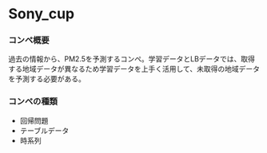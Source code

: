 # Sony_cup

### コンペ概要
過去の情報から、PM2.5を予測するコンペ。学習データとLBデータでは、取得する地域データが異なるため学習データを上手く活用して、未取得の地域データを予測する必要がある。

### コンペの種類
- 回帰問題
- テーブルデータ
- 時系列
